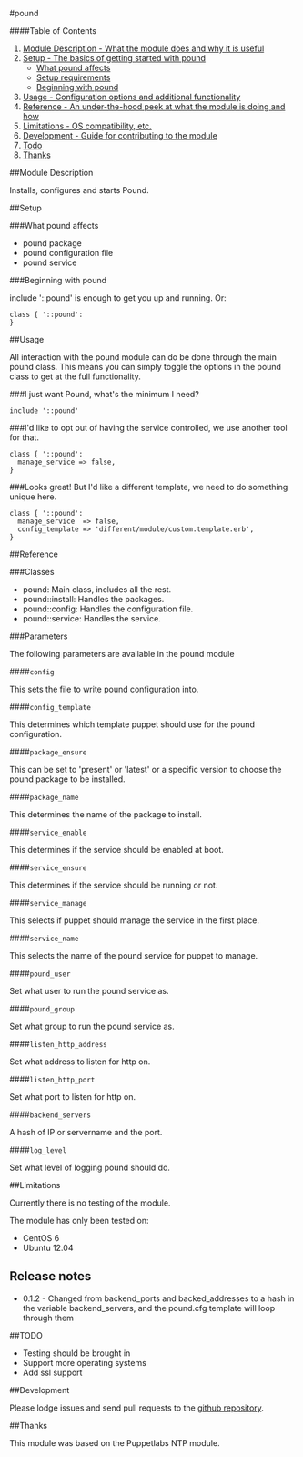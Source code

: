 #pound

####Table of Contents

1. [Module Description - What the module does and why it is useful](#module-description)
2. [Setup - The basics of getting started with pound](#setup)
    * [What pound affects](#what-pound-affects)
    * [Setup requirements](#setup-requirements)
    * [Beginning with pound](#beginning-with-pound)
3. [Usage - Configuration options and additional functionality](#usage)
4. [Reference - An under-the-hood peek at what the module is doing and how](#reference)
5. [Limitations - OS compatibility, etc.](#limitations)
6. [Development - Guide for contributing to the module](#development)
7. [Todo](#todo)
8. [Thanks](#thanks)

##Module Description

Installs, configures and starts Pound.

##Setup

###What pound affects

* pound package
* pound configuration file
* pound service

###Beginning with pound

include '::pound' is enough to get you up and running. Or:

```puppet
class { '::pound':
}
```

##Usage

All interaction with the pound module can do be done through the main pound class.
This means you can simply toggle the options in the pound class to get at the
full functionality.

###I just want Pound, what's the minimum I need?

```puppet
include '::pound'
```

###I'd like to opt out of having the service controlled, we use another tool for that.

```puppet
class { '::pound':
  manage_service => false,
}
```

###Looks great!  But I'd like a different template, we need to do something unique here.

```puppet
class { '::pound':
  manage_service  => false,
  config_template => 'different/module/custom.template.erb',
}
```

##Reference

###Classes

* pound: Main class, includes all the rest.
* pound::install: Handles the packages.
* pound::config: Handles the configuration file.
* pound::service: Handles the service.

###Parameters

The following parameters are available in the pound module

####`config`

This sets the file to write pound configuration into.

####`config_template`

This determines which template puppet should use for the pound configuration.

####`package_ensure`

This can be set to 'present' or 'latest' or a specific version to choose the
pound package to be installed.

####`package_name`

This determines the name of the package to install.

####`service_enable`

This determines if the service should be enabled at boot.

####`service_ensure`

This determines if the service should be running or not.

####`service_manage`

This selects if puppet should manage the service in the first place.

####`service_name`

This selects the name of the pound service for puppet to manage.

####`pound_user`

Set what user to run the pound service as.

####`pound_group`

Set what group to run the pound service as.

####`listen_http_address`

Set what address to listen for http on.

####`listen_http_port`

Set what port to listen for http on.

####`backend_servers`

A hash of IP or servername and the port.

####`log_level`

Set what level of logging pound should do.

##Limitations

Currently there is no testing of the module.

The module has only been tested on:

* CentOS 6
* Ubuntu 12.04

## Release notes

* 0.1.2 - Changed from backend_ports and backed_addresses to a hash in the variable backend_servers, and the pound.cfg template will loop through them

##TODO

* Testing should be brought in
* Support more operating systems
* Add ssl support

##Development

Please lodge issues and send pull requests to the [github repository](https://github.com/curtisgithub/puppet-pound).

##Thanks

This module was based on the Puppetlabs NTP module.